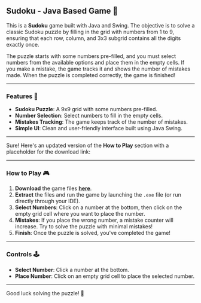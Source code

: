 ## Sudoku - Java Based Game 🧩

This is a **Sudoku** game built with Java and Swing. The objective is to solve a classic Sudoku puzzle by filling in the grid with numbers from 1 to 9, ensuring that each row, column, and 3x3 subgrid contains all the digits exactly once. 

The puzzle starts with some numbers pre-filled, and you must select numbers from the available options and place them in the empty cells. If you make a mistake, the game tracks it and shows the number of mistakes made. When the puzzle is completed correctly, the game is finished!

---

### Features 🌟

- **Sudoku Puzzle**: A 9x9 grid with some numbers pre-filled.
- **Number Selection**: Select numbers to fill in the empty cells.
- **Mistakes Tracking**: The game keeps track of the number of mistakes.
- **Simple UI**: Clean and user-friendly interface built using Java Swing.

---

Sure! Here's an updated version of the **How to Play** section with a placeholder for the download link:

---

### How to Play 🎮

1. **Download** the game files [**here**]([#insert-download-link-here](https://www.dropbox.com/scl/fi/7ag3rgx5xz65c7ok9vfzb/Sudoku.zip?rlkey=chzcspsuqmdkmx2gau28whw27&st=oa1qdxwr&dl=0)).
2. **Extract** the files and run the game by launching the `.exe` file (or run directly through your IDE).
3. **Select Numbers**: Click on a number at the bottom, then click on the empty grid cell where you want to place the number.
4. **Mistakes**: If you place the wrong number, a mistake counter will increase. Try to solve the puzzle with minimal mistakes!
5. **Finish**: Once the puzzle is solved, you've completed the game!

---

### Controls 🕹️

- **Select Number**: Click a number at the bottom.
- **Place Number**: Click on an empty grid cell to place the selected number.

---

Good luck solving the puzzle! 🧩
